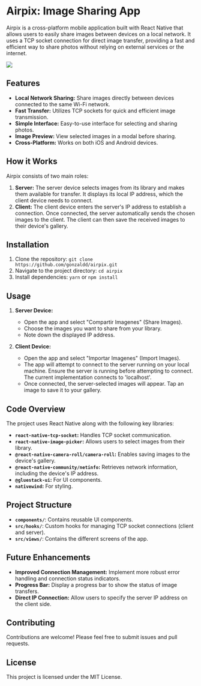 # Airpix: Image Sharing App

Airpix is a cross-platform mobile application built with React Native that allows users to easily share images between devices on a local network.  It uses a TCP socket connection for direct image transfer, providing a fast and efficient way to share photos without relying on external services or the internet.

![](https://https://github.com/gonzaldd/airpix/blob/main/doc/demo.gif)

## Features

* **Local Network Sharing:** Share images directly between devices connected to the same Wi-Fi network.
* **Fast Transfer:**  Utilizes TCP sockets for quick and efficient image transmission.
* **Simple Interface:**  Easy-to-use interface for selecting and sharing photos.
* **Image Preview:** View selected images in a modal before sharing.
* **Cross-Platform:** Works on both iOS and Android devices.


## How it Works

Airpix consists of two main roles:

1. **Server:**  The server device selects images from its library and makes them available for transfer. It displays its local IP address, which the client device needs to connect.
2. **Client:** The client device enters the server's IP address to establish a connection. Once connected, the server automatically sends the chosen images to the client. The client can then save the received images to their device's gallery.


## Installation

1. Clone the repository: `git clone https://github.com/gonzaldd/airpix.git`
2. Navigate to the project directory: `cd airpix`
3. Install dependencies: `yarn` or `npm install`


## Usage

1. **Server Device:**
    * Open the app and select "Compartir Imagenes" (Share Images).
    * Choose the images you want to share from your library.
    * Note down the displayed IP address.

2. **Client Device:**
    * Open the app and select "Importar Imagenes" (Import Images).
    * The app will attempt to connect to the server running on your local machine. Ensure the server is running before attempting to connect. The current implementation connects to 'localhost'. 
    * Once connected, the server-selected images will appear. Tap an image to save it to your gallery.

## Code Overview

The project uses React Native along with the following key libraries:

* **`react-native-tcp-socket`:**  Handles TCP socket communication.
* **`react-native-image-picker`:** Allows users to select images from their library.
* **`@react-native-camera-roll/camera-roll`:** Enables saving images to the device's gallery.
* **`@react-native-community/netinfo`:**  Retrieves network information, including the device's IP address.
* **`@gluestack-ui`:** For UI components.
* **`nativewind`:** For styling.


## Project Structure

* **`components/`**: Contains reusable UI components.
* **`src/hooks/`**:  Custom hooks for managing TCP socket connections (client and server).
* **`src/views/`**:  Contains the different screens of the app.

## Future Enhancements

* **Improved Connection Management:**  Implement more robust error handling and connection status indicators.
* **Progress Bar:** Display a progress bar to show the status of image transfers.
* **Direct IP Connection:** Allow users to specify the server IP address on the client side.


## Contributing

Contributions are welcome! Please feel free to submit issues and pull requests.

## License

This project is licensed under the MIT License.